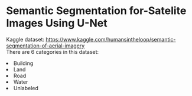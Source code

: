 # Semantic Segmentation for-Satelite Images Using U-Net

Kaggle dataset: https://www.kaggle.com/humansintheloop/semantic-segmentation-of-aerial-imagery <br/>
There are 6 categories in this dataset: <br/>
  <li> Building</li>
  <li> Land</li>
  <li> Road</li>
  <li> Water</li>
  <li> Unlabeled</li>
  
